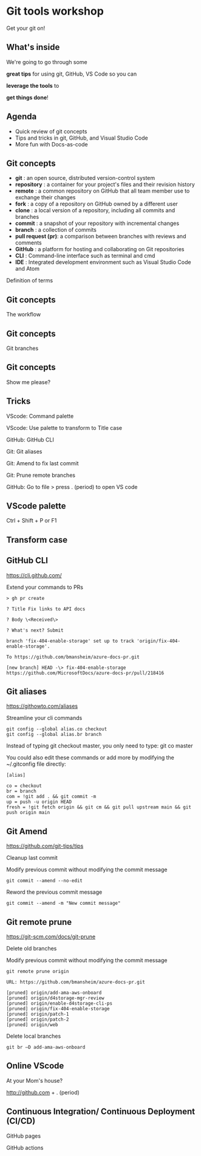 # Git tools workshop

Get your git on!

## What's inside

We're going to go through some

**great tips** for using git, GitHub, VS Code so you can

**leverage the tools** to

**get things done**!

## Agenda

- Quick review of git concepts
- Tips and tricks in git, GitHub, and Visual Studio Code
- More fun with Docs-as-code

## Git concepts

- **git** : an open source, distributed version-control system
- **repository** : a container for your project's files and their revision history
- **remote** : a common repository on GitHub that all team member use to exchange their changes
- **fork** : a copy of a repository on GitHub owned by a different user
- **clone** : a local version of a repository, including all commits and branches
- **commit** : a snapshot of your repository with incremental changes
- **branch** : a collection of commits
- **pull request (pr)**: a comparison between branches with reviews and comments
- **GitHub** : a platform for hosting and collaborating on Git repositories
- **CLI** : Command-line interface such as terminal and cmd
- **IDE** : Integrated development environment such as Visual Studio Code and Atom

Definition of terms

## Git concepts

The workflow

## Git concepts

Git branches

## Git concepts

Show me please?

## Tricks

VScode: Command palette

VScode: Use palette to transform to Title case

GitHub: GitHub CLI

Git: Git aliases

Git: Amend to fix last commit

Git: Prune remote branches

GitHub: Go to file \> press . (period) to open VS code

## VScode palette

Ctrl + Shift + P or F1

## Transform case

## GitHub CLI

https://cli.github.com/

Extend your commands to PRs

```dos
> gh pr create

? Title Fix links to API docs

? Body \<Received\>

? What's next? Submit

branch 'fix-404-enable-storage' set up to track 'origin/fix-404-enable-storage'.

To https://github.com/bmansheim/azure-docs-pr.git

[new branch] HEAD -\> fix-404-enable-storage
https://github.com/MicrosoftDocs/azure-docs-pr/pull/218416
```

## Git aliases

https://githowto.com/aliases

Streamline your cli commands

```dos
git config --global alias.co checkout
git config --global alias.br branch
```

Instead of typing git checkout master, you only need to type: git co master

You could also edit these commands or add more by modifying the ~/.gitconfig file directly:

```dos
[alias]

co = checkout
br = branch
com = !git add . && git commit -m
up = push -u origin HEAD
fresh = !git fetch origin && git cm && git pull upstream main && git push origin main
```

## Git Amend

https://github.com/git-tips/tips

Cleanup last commit

Modify previous commit without modifying the commit message

`git commit --amend --no-edit`

Reword the previous commit message

`git commit --amend -m "New commit message"`

## Git remote prune

https://git-scm.com/docs/git-prune

Delete old branches

Modify previous commit without modifying the commit message

```dos
git remote prune origin

URL: https://github.com/bmansheim/azure-docs-pr.git

[pruned] origin/add-ama-aws-onboard
[pruned] origin/d4storage-mgr-review
[pruned] origin/enable-d4storage-cli-ps
[pruned] origin/fix-404-enable-storage
[pruned] origin/patch-1
[pruned] origin/patch-2
[pruned] origin/web
```

Delete local branches

`git br –D add-ama-aws-onboard`

## Online VScode

At your Mom's house?

http://github.com + . (period)

## Continuous Integration/ Continuous Deployment (CI/CD)

GitHub pages

GitHub actions

